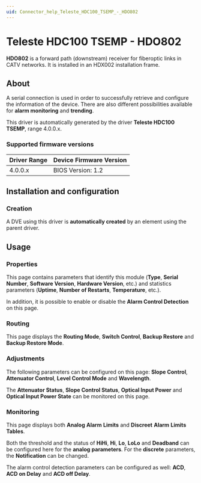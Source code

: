 ```yaml
---
uid: Connector_help_Teleste_HDC100_TSEMP_-_HDO802
---
```


# Teleste HDC100 TSEMP - HDO802

**HDO802** is a forward path (downstream) receiver for fiberoptic links in CATV networks. It is installed in an HDX002 installation frame.

## About

A serial connection is used in order to successfully retrieve and configure the information of the device. There are also different possibilities available for **alarm monitoring** and **trending**.

This driver is automatically generated by the driver **Teleste HDC100 TSEMP**, range 4.0.0.x.

### Supported firmware versions

| **Driver Range** | **Device Firmware Version** |
|------------------|-----------------------------|
| 4.0.0.x          | BIOS Version: 1.2           |

## Installation and configuration

### Creation

A DVE using this driver is **automatically created** by an element using the parent driver.

## Usage

### Properties

This page contains parameters that identify this module (**Type**, **Serial Number**, **Software Version**, **Hardware Version**, etc.) and statistics parameters (**Uptime**, **Number of Restarts**, **Temperature**, etc.).

In addition, it is possible to enable or disable the **Alarm Control Detection** on this page.

### Routing

This page displays the **Routing Mode**, **Switch Control**, **Backup Restore** and **Backup Restore Mode**.

### Adjustments

The following parameters can be configured on this page: **Slope Control**, **Attenuator Control**, **Level Control Mode** and **Wavelength**.

The **Attenuator Status**, **Slope Control Status**, **Optical Input Power** and **Optical Input Power State** can be monitored on this page.

### Monitoring

This page displays both **Analog** **Alarm** **Limits** and **Discreet** **Alarm** **Limits Tables**.

Both the threshold and the status of **HiHi**, **Hi**, **Lo**, **LoLo** and **Deadband** can be configured here for the **analog** **parameters**. For the **discrete** parameters, the **Notification** can be changed.

The alarm control detection parameters can be configured as well: **ACD**, **ACD on Delay** and **ACD off Delay**.
